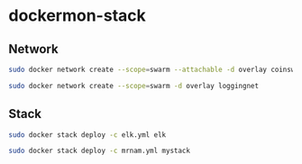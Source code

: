 # dockermon-stack
## Network
```bash
sudo docker network create --scope=swarm --attachable -d overlay coinswarmnet
```

```bash
sudo docker network create --scope=swarm -d overlay loggingnet
```
## Stack 
```bash
sudo docker stack deploy -c elk.yml elk
```

```bash
sudo docker stack deploy -c mrnam.yml mystack
```
